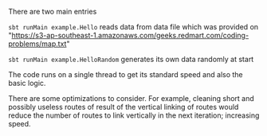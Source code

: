

There are two main entries

`sbt runMain example.Hello` reads data from data file
 which was provided on "https://s3-ap-southeast-1.amazonaws.com/geeks.redmart.com/coding-problems/map.txt"

`sbt runMain example.HelloRandom` generates its own data randomly at start

The code runs on a single thread to get its standard speed and also the basic logic.

There are some optimizations to consider.
For example, cleaning short and possibly useless routes of result of the vertical linking of routes would reduce the number of routes to link vertically in the next iteration; increasing speed.

